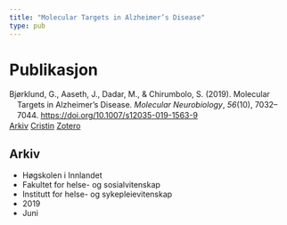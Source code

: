 ```yaml
---
title: "Molecular Targets in Alzheimer’s Disease"
type: pub
---
```

<h1>Publikasjon</h1>
<article id="csl-bib-container-VLLWJGI8" class="csl-bib-container">
  <div class="csl-bib-body" style="line-height: 1.35; padding-left: 1em; text-indent:-1em;">
  <div class="csl-entry">Bj&#xF8;rklund, G., Aaseth, J., Dadar, M., &amp; Chirumbolo, S. (2019). Molecular Targets in Alzheimer&#x2019;s Disease. <i>Molecular Neurobiology</i>, <i>56</i>(10), 7032&#x2013;7044. <a href="https://doi.org/10.1007/s12035-019-1563-9">https://doi.org/10.1007/s12035-019-1563-9</a></div>
</div>
  <div class="csl-bib-buttons">
    <a href="#taxonomy-article-VLLWJGI8" class="csl-bib-button">Arkiv</a>
    <a href="https://app.cristin.no/results/show.jsf?id=1706365" alt="Cristin URL" class="csl-bib-button">Cristin</a>
    <a href="http://zotero.org/groups/5022929/items/VLLWJGI8" alt="Zotero URL" class="csl-bib-button">Zotero</a>
  </div>
  <div id="csl-bib-meta-container-VLLWJGI8"></div>
</article>
<div id="csl-bib-meta-VLLWJGI8" class="csl-bib-meta">
  <article id="taxonomy-article-VLLWJGI8" class="taxonomy-article">
    <h1>Arkiv</h1>
    <ul>
      <li>Høgskolen i Innlandet</li>
      <li>Fakultet for helse- og sosialvitenskap</li>
      <li>Institutt for helse- og sykepleievitenskap</li>
      <li>2019</li>
      <li>Juni</li>
    </ul>
  </article>
</div>
